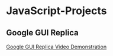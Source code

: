 # JavaScript-Projects
## Google GUI Replica
[Google GUI Replica Video Demonstration](https://youtu.be/ZfzvH0IIWos)

